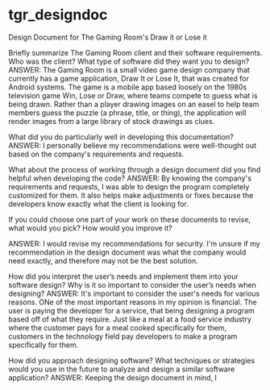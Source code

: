 # tgr_designdoc
Design Document for The Gaming Room's Draw it or Lose it


Briefly summarize The Gaming Room client and their software requirements. Who was the client? What type of software did they want you to design?
ANSWER: The Gaming Room is a small video game design company that currently has a game application, Draw It or Lose It, that was created for Android systems.
The game is a mobile app based loosely on the 1980s television game Win, Lose or Draw, where teams compete to guess what is being drawn.
Rather than a player drawing images on an easel to help team members guess the puzzle (a phrase, title, or thing), the application will render images from a large
library of stock drawings as clues.


What did you do particularly well in developing this documentation?
ANSWER: I personally believe my recommendations were well-thought out based on the company's requirements and requests.


What about the process of working through a design document did you find helpful when developing the code?
ANSWER: By knowing the company's requirements and requests, I was able to design the program completely customized for them. It also helps make adjustments or
fixes because the developers know exactly what the client is looking for.


If you could choose one part of your work on these documents to revise, what would you pick? How would you improve it?


ANSWER: I would revise my recommendations for security. I'm unsure if my recommendation in the design document was what the company would need
exactly, and therefore may not be the best solution.


How did you interpret the user’s needs and implement them into your software design? Why is it so important to consider the user’s needs when designing?
ANSWER: It's important to consider the user's needs for various reasons. ONe of the most important reasons in my opinion is financial. The user is paying
the developer for a service, that being designing a program based off of what they require. Just like a meal at a food service industry where the customer
pays for a meal cooked specifically for them, customers in the technology field pay developers to make a program specifically for them.


How did you approach designing software? What techniques or strategies would you use in the future to analyze and design a similar software application?
ANSWER: Keeping the design document in mind, I 

